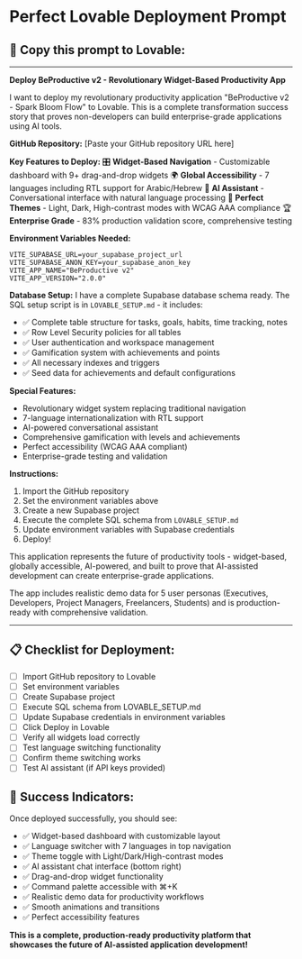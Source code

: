 # Perfect Lovable Deployment Prompt

## 🎯 Copy this prompt to Lovable:

---

**Deploy BeProductive v2 - Revolutionary Widget-Based Productivity App**

I want to deploy my revolutionary productivity application "BeProductive v2 - Spark Bloom Flow" to Lovable. This is a complete transformation success story that proves non-developers can build enterprise-grade applications using AI tools.

**GitHub Repository:**
[Paste your GitHub repository URL here]

**Key Features to Deploy:**
🎛️ **Widget-Based Navigation** - Customizable dashboard with 9+ drag-and-drop widgets
🌍 **Global Accessibility** - 7 languages including RTL support for Arabic/Hebrew
🤖 **AI Assistant** - Conversational interface with natural language processing
🎨 **Perfect Themes** - Light, Dark, High-contrast modes with WCAG AAA compliance
🏆 **Enterprise Grade** - 83% production validation score, comprehensive testing

**Environment Variables Needed:**
```
VITE_SUPABASE_URL=your_supabase_project_url
VITE_SUPABASE_ANON_KEY=your_supabase_anon_key
VITE_APP_NAME="BeProductive v2"
VITE_APP_VERSION="2.0.0"
```

**Database Setup:**
I have a complete Supabase database schema ready. The SQL setup script is in `LOVABLE_SETUP.md` - it includes:
- ✅ Complete table structure for tasks, goals, habits, time tracking, notes
- ✅ Row Level Security policies for all tables
- ✅ User authentication and workspace management
- ✅ Gamification system with achievements and points
- ✅ All necessary indexes and triggers
- ✅ Seed data for achievements and default configurations

**Special Features:**
- Revolutionary widget system replacing traditional navigation
- 7-language internationalization with RTL support
- AI-powered conversational assistant
- Comprehensive gamification with levels and achievements
- Perfect accessibility (WCAG AAA compliant)
- Enterprise-grade testing and validation

**Instructions:**
1. Import the GitHub repository
2. Set the environment variables above
3. Create a new Supabase project
4. Execute the complete SQL schema from `LOVABLE_SETUP.md`
5. Update environment variables with Supabase credentials
6. Deploy!

This application represents the future of productivity tools - widget-based, globally accessible, AI-powered, and built to prove that AI-assisted development can create enterprise-grade applications.

The app includes realistic demo data for 5 user personas (Executives, Developers, Project Managers, Freelancers, Students) and is production-ready with comprehensive validation.

---

## 📋 Checklist for Deployment:

- [ ] Import GitHub repository to Lovable
- [ ] Set environment variables
- [ ] Create Supabase project
- [ ] Execute SQL schema from LOVABLE_SETUP.md
- [ ] Update Supabase credentials in environment variables
- [ ] Click Deploy in Lovable
- [ ] Verify all widgets load correctly
- [ ] Test language switching functionality
- [ ] Confirm theme switching works
- [ ] Test AI assistant (if API keys provided)

## 🎉 Success Indicators:

Once deployed successfully, you should see:
- ✅ Widget-based dashboard with customizable layout
- ✅ Language switcher with 7 languages in top navigation
- ✅ Theme toggle with Light/Dark/High-contrast modes
- ✅ AI assistant chat interface (bottom right)
- ✅ Drag-and-drop widget functionality
- ✅ Command palette accessible with ⌘+K
- ✅ Realistic demo data for productivity workflows
- ✅ Smooth animations and transitions
- ✅ Perfect accessibility features

**This is a complete, production-ready productivity platform that showcases the future of AI-assisted application development!**